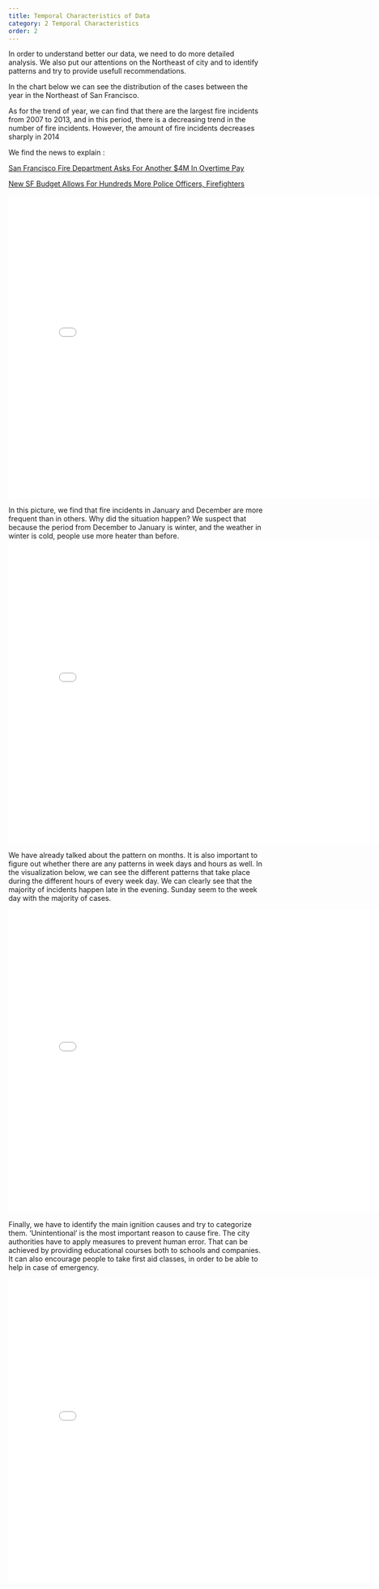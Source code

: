 ```yaml
---
title: Temporal Characteristics of Data
category: 2 Temporal Characteristics 
order: 2
---
```


In order to understand better our data, we need to do more detailed analysis. We also put our attentions on the Northeast of city and to identify patterns and try to provide usefull recommendations.

In the chart below we can see the distribution of the cases between the year in the Northeast of San Francisco. 

As for the trend of year, we can find that there are the largest fire incidents from 2007 to 2013, and in this period, there is a decreasing trend in the number of fire incidents. However, the amount of fire incidents decreases sharply in 2014

We find the news to explain :

  [San Francisco Fire Department Asks For Another $4M In Overtime Pay](https://www.cbsnews.com/sanfrancisco/news/phil-matier-san-francisco-fire-department-asks-for-4m-more-for-overtime-pay/)
  
  [New SF Budget Allows For Hundreds More Police Officers, Firefighters](https://www.cbsnews.com/sanfrancisco/news/new-sf-budget-allows-for-hundreds-more-police-officers-firefighters/)


<embed 
       type="text/html" 
       src="/images/new_year.html"
       width="800"
       height="600"
       >



In this picture, we find that fire incidents in January and December are more frequent than in others. Why did the situation happen? We suspect that because the period from December to January is winter, and the weather in winter is cold, people use more heater than before.
<embed 
       type="text/html" 
       src="/images/month_render.html"
       width="800"
       height="600"
       >
         

We have already talked about the pattern on months. It is also important to figure out whether there are any patterns in week days and hours as well. In the visualization below, we can see the different patterns that take place during the different hours of every week day.
We can clearly see that the majority of incidents happen late in the evening. Sunday seem to the week day with the majority of cases.

<embed 
       type="text/html" 
       src="/images/temporal168.html"
       width="800"
       height="600"
       >   

Finally, we have to identify the main ignition causes and try to categorize them. 
‘Unintentional’ is the most important reason to cause fire. The city authorities have to apply measures to prevent human error. That can be achieved by providing educational courses both to schools and companies.
It can also encourage people to take first aid classes, in order to be able to help in case of emergency.

<embed 
       type="text/html" 
       src="/images/render.html"
       width="800"
       height="600"
       >    
       
